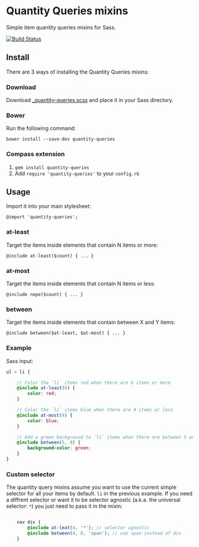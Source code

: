 # Quantity Queries mixins

Simple item quantity queries mixins for Sass.

[![Build Status](https://travis-ci.org/danielguillan/quantity-queries.svg?branch=master)](https://travis-ci.org/danielguillan/quantity-queries)

## Install

There are 3 ways of installing the Quantity Queries mixins:

### Download

Download [_quantity-queries.scss](/stylesheets/_quantity-queries.scss) and place it in your Sass directory.

### Bower

Run the following command:

	bower install --save-dev quantity-queries

### Compass extension

1. `gem install quantity-queries`
2. Add `require 'quantity-queries'` to your `config.rb`

## Usage

Import it into your main stylesheet:

	@import 'quantity-queries';

### at-least

Target the items inside elements that contain N items or more:

	@include at-least($count) { ... }


### at-most

Target the items inside elements that contain N items or less:

	@include nope($count) { ... }


### between

Target the items inside elements that contain between X and Y items:

	@include between($at-least, $at-most) { ... }

### Example

Sass input:

```scss
ul > li {

	// Color the `li` items red when there are 6 items or more
	@include at-least(6) {
		color: red;
	}

	// Color the `li` items blue when there are 4 items or less
	@include at-most(4) {
		color: blue;
	}

	// Add a green background to `li` items when there are between 5 and 8 items
	@include between(5, 8) {
		background-color: green;
	}
}
```

### Custom selector

The quantity query mixins assume you want to use the current simple selector for
all your items by default. `li` in the previous example. If you need a diffrent
selector or want it to be selector agnostic (a.k.a. the universal selector: `*`)
you just need to pass it in the mixin:

```scss

	nav div {
		@include at-leat(4, '*'); // selector agnostic
		@include between(4, 8, 'span'); // use span instead of div
	}
